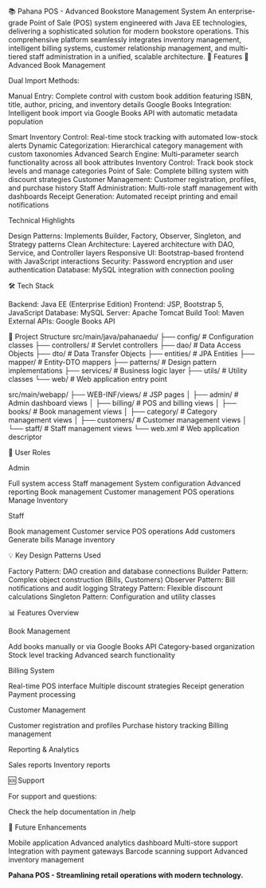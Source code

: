 📚 Pahana POS - Advanced Bookstore Management System
An enterprise-grade Point of Sale (POS) system engineered with Java EE technologies, delivering a sophisticated solution for modern bookstore operations. This comprehensive platform seamlessly integrates inventory management, intelligent billing systems, customer relationship management, and multi-tiered staff administration in a unified, scalable architecture.
🚀 Features
🌟 Advanced Book Management

Dual Import Methods:

Manual Entry: Complete control with custom book addition featuring ISBN, title, author, pricing, and inventory details
Google Books Integration: Intelligent book import via Google Books API with automatic metadata population


Smart Inventory Control: Real-time stock tracking with automated low-stock alerts
Dynamic Categorization: Hierarchical category management with custom taxonomies
Advanced Search Engine: Multi-parameter search functionality across all book attributes
Inventory Control: Track book stock levels and manage categories
Point of Sale: Complete billing system with discount strategies
Customer Management: Customer registration, profiles, and purchase history
Staff Administration: Multi-role staff management with dashboards
Receipt Generation: Automated receipt printing and email notifications

Technical Highlights

Design Patterns: Implements Builder, Factory, Observer, Singleton, and Strategy patterns
Clean Architecture: Layered architecture with DAO, Service, and Controller layers
Responsive UI: Bootstrap-based frontend with JavaScript interactions
Security: Password encryption and user authentication
Database: MySQL integration with connection pooling

🛠️ Tech Stack

Backend: Java EE (Enterprise Edition)
Frontend: JSP, Bootstrap 5, JavaScript
Database: MySQL
Server: Apache Tomcat
Build Tool: Maven
External APIs: Google Books API

📁 Project Structure
src/main/java/pahanaedu/
├── config/                 # Configuration classes
├── controllers/           # Servlet controllers
├── dao/                  # Data Access Objects
├── dto/                  # Data Transfer Objects
├── entities/             # JPA Entities
├── mapper/               # Entity-DTO mappers
├── patterns/             # Design pattern implementations
├── services/             # Business logic layer
├── utils/                # Utility classes
└── web/                  # Web application entry point

src/main/webapp/
├── WEB-INF/views/        # JSP pages
│   ├── admin/            # Admin dashboard views
│   ├── billing/          # POS and billing views
│   ├── books/            # Book management views
│   ├── category/         # Category management views
│   ├── customers/        # Customer management views
│   └── staff/            # Staff management views
└── web.xml               # Web application descriptor

👥 User Roles

Admin

Full system access
Staff management
System configuration
Advanced reporting
Book management
Customer management 
POS operations
Manage Inventory

Staff

Book management
Customer service
POS operations
Add customers
Generate bills
Manage inventory

💡 Key Design Patterns Used

Factory Pattern: DAO creation and database connections
Builder Pattern: Complex object construction (Bills, Customers)
Observer Pattern: Bill notifications and audit logging
Strategy Pattern: Flexible discount calculations
Singleton Pattern: Configuration and utility classes

📊 Features Overview

Book Management

Add books manually or via Google Books API
Category-based organization
Stock level tracking
Advanced search functionality

Billing System

Real-time POS interface
Multiple discount strategies
Receipt generation
Payment processing

Customer Management

Customer registration and profiles
Purchase history tracking
Billing management

Reporting & Analytics

Sales reports
Inventory reports

🆘 Support

For support and questions:

Check the help documentation in /help

🚀 Future Enhancements

Mobile application
Advanced analytics dashboard
Multi-store support
Integration with payment gateways
Barcode scanning support
Advanced inventory management

**Pahana POS - Streamlining retail operations with modern technology.**
